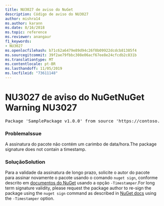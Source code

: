 ```yaml
---
title: NU3027 de aviso do NuGet
description: Código de aviso do NU3027
author: mishra14
ms.author: karann
ms.date: 8/16/2018
ms.topic: reference
ms.reviewer: anangaur
f1_keywords:
- NU3027
ms.openlocfilehash: b71c62a6479e89d94c26f0b09922dcdcb81385f4
ms.sourcegitcommit: 39f2ae79fbbc308e06acf67ee8e24cfcdb2c831b
ms.translationtype: MT
ms.contentlocale: pt-BR
ms.lasthandoff: 11/05/2019
ms.locfileid: "73611148"
---
```

# <a name="nuget-warning-nu3027"></a><span data-ttu-id="5c13d-103">NU3027 de aviso do NuGet</span><span class="sxs-lookup"><span data-stu-id="5c13d-103">NuGet Warning NU3027</span></span>

<pre>Package 'SamplePackage v1.0.0' from source 'https://contoso.com/index.json': The signature should be timestamped to enable long-term signature validity after the certificate has expired.</pre>

### <a name="issue"></a><span data-ttu-id="5c13d-104">Problema</span><span class="sxs-lookup"><span data-stu-id="5c13d-104">Issue</span></span>

<span data-ttu-id="5c13d-105">A assinatura do pacote não contém um carimbo de data/hora.</span><span class="sxs-lookup"><span data-stu-id="5c13d-105">The package signature does not contain a timestamp.</span></span>


### <a name="solution"></a><span data-ttu-id="5c13d-106">Solução</span><span class="sxs-lookup"><span data-stu-id="5c13d-106">Solution</span></span>

<span data-ttu-id="5c13d-107">Para a validade da assinatura de longo prazo, solicite o autor do pacote para assinar novamente o pacote usando o comando `nuget sign`, conforme descrito em [documentos do NuGet](https://docs.microsoft.com/nuget/create-packages/sign-a-package) usando a opção `-Timestamper`.</span><span class="sxs-lookup"><span data-stu-id="5c13d-107">For long term signature validity, please request the package author to re-sign the package using the `nuget sign` command as described in [NuGet docs](https://docs.microsoft.com/nuget/create-packages/sign-a-package) using the `-Timestamper` option.</span></span>


